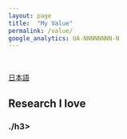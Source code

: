```yaml
---
layout: page
title:  "My Value"
permalink: /value/
google_analytics: UA-NNNNNNNN-N
---
```


<style>
  /* Remove bullets and indent from first-level ULs inside #en and #jp */
  #en ul,
  #jp ul{
    list-style: none; /* Remove bullets on first-level UL */
    padding-left: 0;   /* Optional: remove left indent */
    margin-left: 0;    /* Optional: adjust margin */
  }
  
  #en ul ul,
  #jp ul ul{
    list-style: disc;  /* Restore bullets for second-level UL */
    padding-left: 20px; /* Indent nested lists */
    margin-left: initial;
  }

 #en > ul > li,
  #jp > ul > li{
    font-weight: bold; /* Bold first-level items */
  }

  #en ul ul li,
  #jp ul ul li{
    font-weight: normal; /* Ensure nested items stay normal */
  }
</style>


<br>
<p><a href="#jp">日本語</a></p>

<div id="en">
  <div id="research_en">
    <h2>Research I love</h2>
    <div id="dos_en">
      <h3>./h3>
      <ul>
        <li></li>
      </ul>
    </div>
    <div id="donts_en">
      <h3></h3>
      <ul>
        <li>
      </li>
    </ul>
  </div>
